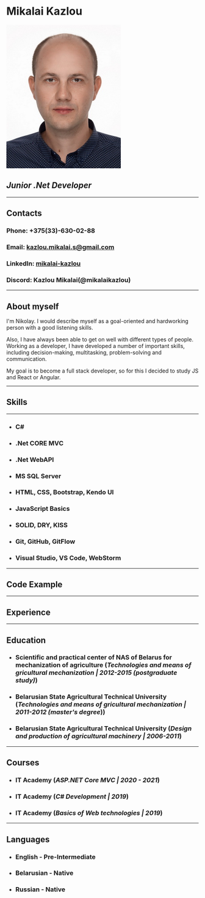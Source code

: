 
# **Mikalai Kazlou**

![photo](/img/photo.jpg "Kazlou Mikalai")

## ***Junior .Net Developer***

---

## **Contacts**

### **Phone:** +375(33)-630-02-88

### **Email:** <kazlou.mikalai.s@gmail.com>

### **LinkedIn:** [mikalai-kazlou](https://www.linkedin.com/in/mikalai-kazlou)

### **Discord:** Kazlou Mikalai(@mikalaikazlou)

---

## **About myself**

 I'm Nikolay. I would describe myself as a goal-oriented and hardworking person with a good listening skills.

Also, I have always been able to get  on well with different types of people. Working as a developer,  I have developed a number of important skills, including decision-making, multitasking, problem-solving and communication.

My goal is to become a full stack developer, so for this I decided to study JS and React or Angular.

---

## **Skills**

---

* ### **C\#**

* ### **.Net CORE MVC**

* ### **.Net WebAPI**

* ### **MS SQL Server**

* ### **HTML, CSS, Bootstrap, Kendo UI**

* ### **JavaScript Basics**

* ### **SOLID, DRY, KISS**

* ### **Git, GitHub, GitFlow**

* ### **Visual Studio, VS Code, WebStorm**

---

## **Code Example**

---

## **Experience**

---

## **Education**

* ### **Scientific and practical center of NAS of Belarus for mechanization of agriculture** (*Technologies and means of  gricultural mechanization | 2012-2015 (postgraduate study)*)

* ### **Belarusian State Agricultural Technical University** (*Technologies and means of  gricultural mechanization | 2011-2012 (master's degree*))

* ### **Belarusian State Agricultural Technical University** (*Design and production of agricultural machinery | 2006-2011*)

---

## **Courses**

* ### **IT Academy** (*ASP.NET Core MVC | 2020 - 2021*)

* ### **IT Academy** (*C# Development | 2019*)

* ### **IT Academy** (*Basics of Web technologies | 2019*)

---

## **Languages**

* ### **English - Pre-Intermediate**

* ### **Belarusian - Native**

* ### **Russian - Native**
